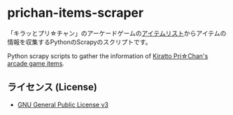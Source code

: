 # prichan-items-scraper
「キラッとプリ☆チャン」のアーケードゲームの[アイテムリスト](https://prichan.jp/items/index.html)からアイテムの情報を収集するPythonのScrapyのスクリプトです。

Python scrapy scripts to gather the information of [Kiratto Pri☆Chan's arcade game items](https://prichan.jp/items/).

## ライセンス (License)
- [GNU General Public License v3](LICENSE)
